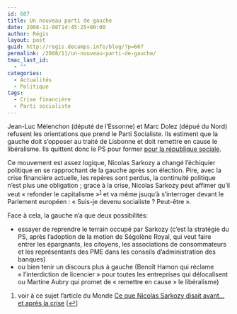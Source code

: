 ```yaml
---
id: 607
title: Un nouveau parti de gauche
date: 2008-11-08T14:45:25+00:00
author: Régis
layout: post
guid: http://regis.decamps.info/blog/?p=607
permalink: /2008/11/un-nouveau-parti-de-gauche/
tmac_last_id:
  - ""
categories:
  - Actualités
  - Politique
tags:
  - Crise financière
  - Parti socialiste
---
```

Jean-Luc Mélenchon (député de l&rsquo;Essonne) et Marc Dolez (dépué du Nord) refusent les orientations que prend le Parti Socialiste. Ils estiment que la gauche doit s&rsquo;opposer au traité de Lisbonne et doit remettre en cause le libéralisme. Ils quittent donc le PS pour former [pour la république sociale](http://www.casuffitcommeca.fr/).

Ce mouvement est assez logique, Nicolas Sarkozy a changé l&rsquo;échiquier politique en se rapprochant de la gauche après son élection. Pire, avec la crise financière actuelle, les repères sont perdus, la continuité politique n&rsquo;est plus une obligation ; grace à la crise, Nicolas Sarkozy peut affimer qu&rsquo;il veut « refonder le capitalisme »<sup><a href="#footnote_0_607" id="identifier_0_607" class="footnote-link footnote-identifier-link" title="voir &agrave; ce sujet l&rsquo;article du Monde Ce que Nicolas Sarkozy disait avant&hellip; et apr&egrave;s la crise">1</a></sup> et va même jsuqu&rsquo;à s&rsquo;interroger devant le Parlement européen : « Suis-je devenu socialiste ? Peut-être ».

Face à cela, la gauche n&rsquo;a que deux possibilités: 

  * essayer de reprendre le terrain occupé par Sarkozy (c&rsquo;est la stratégie du PS, après l&rsquo;adoption de la motion de Ségolène Royal, qui veut faire entrer les épargnants, les citoyens, les associations de consommateurs et les représentants des PME dans les conseils d&rsquo;administration des banques)
  * ou bien tenir un discours plus à gauche (Benoît Hamon qui réclame « l&rsquo;interdiction de licencier » pour toutes les entreprises qui délocalisent ou Martine Aubry qui promet de « remettre en cause » le libéralisme)

<ol class="footnotes">
  <li id="footnote_0_607" class="footnote">
    voir à ce sujet l&rsquo;article du Monde <a href="http://www.lemonde.fr/politique/article/2008/11/07/ce-que-nicolas-sarkozy-disait-avant-et-apres-la-crise_1115927_823448.html">Ce que Nicolas Sarkozy disait avant… et après la crise</a> [<a href="#identifier_0_607" class="footnote-link footnote-back-link">&#8617;</a>]
  </li>
</ol>
